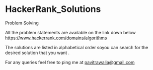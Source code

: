 # HackerRank_Solutions
Problem Solving

All the problem statements are available on the link down below 
https://www.hackerrank.com/domains/algorithms


The solutions are listed in alphabetical order soyou can search for the desired solution that you want .

For any queries 
feel free to ping me at pavitrawalia@gmail.com
